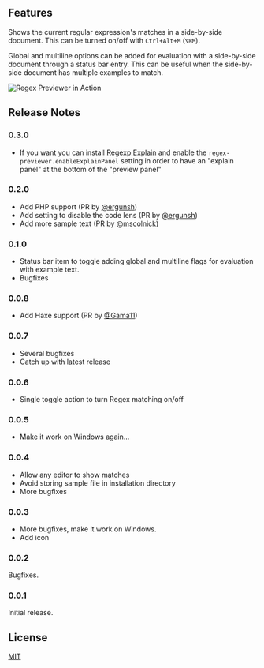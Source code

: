 ## Features

Shows the current regular expression's matches in a side-by-side document. This can be turned on/off with `Ctrl+Alt+M` (`⌥⌘M`).

Global and multiline options can be added for evaluation with a side-by-side document through a status bar entry. This can be useful when the side-by-side document has multiple examples to match.

![Regex Previewer in Action](images/in_action.gif)

## Release Notes

### 0.3.0

- If you want you can install [Regexp Explain](https://marketplace.visualstudio.com/items?itemName=LouisWT.regexp-preview) and enable the `regex-previewer.enableExplainPanel` setting in order to have an "explain panel" at the bottom of the "preview panel"

### 0.2.0

- Add PHP support (PR by [@ergunsh](https://github.com/ergunsh))
- Add setting to disable the code lens (PR by [@ergunsh](https://github.com/ergunsh))
- Add more sample text (PR by [@mscolnick](https://github.com/mscolnick))

### 0.1.0

- Status bar item to toggle adding global and multiline flags for evaluation with example text.
- Bugfixes

### 0.0.8

- Add Haxe support (PR by [@Gama11](https://github.com/Gama11))

### 0.0.7

- Several bugfixes
- Catch up with latest release

### 0.0.6

- Single toggle action to turn Regex matching on/off

### 0.0.5

- Make it work on Windows again...

### 0.0.4

- Allow any editor to show matches
- Avoid storing sample file in installation directory
- More bugfixes

### 0.0.3

- More bugfixes, make it work on Windows.
- Add icon

### 0.0.2

Bugfixes.

### 0.0.1

Initial release.

## License

[MIT](LICENSE)
